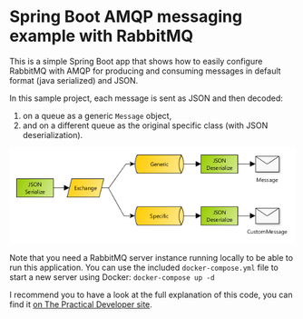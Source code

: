 # Spring Boot AMQP messaging example with RabbitMQ

This is a simple Spring Boot app that shows how to easily configure RabbitMQ with AMQP for producing and consuming messages
in default format (java serialized) and JSON.

In this sample project, each message is sent as JSON and then decoded:

1. on a queue as a generic `Message` object,
2. and on a different queue as the original specific class (with JSON deserialization).

![Spring Boot AMQP Configuration Example with RabbitMQ](img/messaging-twoqueues.png)

Note that you need a RabbitMQ server instance running locally to be able to run this application. You can use the included `docker-compose.yml` file to start a new server using Docker: `docker-compose up -d`

I recommend you to have a look at the full explanation of this code, you can find it
[on The Practical Developer site](https://thepracticaldeveloper.com/2016/10/23/produce-and-consume-json-messages-with-spring-boot-amqp/).
